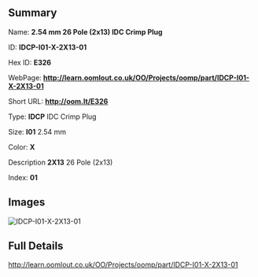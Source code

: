 

## Summary
 
Name: __2.54 mm 26 Pole (2x13) IDC Crimp Plug__

ID: __IDCP-I01-X-2X13-01__

Hex ID: __E326__

WebPage: __http://learn.oomlout.co.uk/OO/Projects/oomp/part/IDCP-I01-X-2X13-01__

Short URL: __http://oom.lt/E326__


Type: __IDCP__ IDC Crimp Plug 

Size: __I01__ 2.54 mm 

Color: __X__  

Description __2X13__ 26 Pole (2x13) 

Index: __01__


## Images
![IDCP-I01-X-2X13-01](http://oomlout.com/oomp-gen/parts/IDCP-I01-X-2X13-01/IDCP-I01-X-2X13-01_420.jpg)



## Full Details

 http://learn.oomlout.co.uk/OO/Projects/oomp/part/IDCP-I01-X-2X13-01














